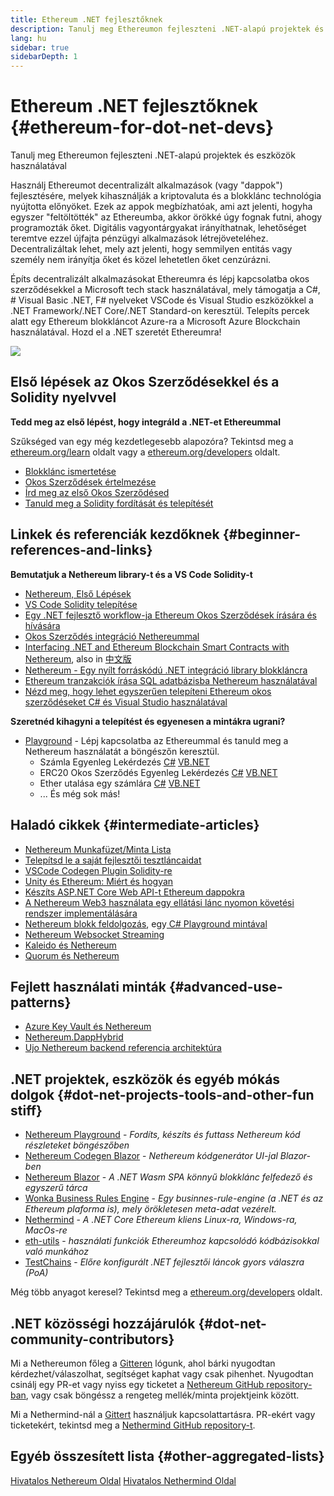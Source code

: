 ```yaml
---
title: Ethereum .NET fejlesztőknek
description: Tanulj meg Ethereumon fejleszteni .NET-alapú projektek és eszközök használatával
lang: hu
sidebar: true
sidebarDepth: 1
---
```


# Ethereum .NET fejlesztőknek {#ethereum-for-dot-net-devs}

<div class="featured">Tanulj meg Ethereumon fejleszteni .NET-alapú projektek és eszközök használatával</div>

Használj Ethereumot decentralizált alkalmazások (vagy "dappok") fejlesztésére, melyek kihasználják a kriptovaluta és a blokklánc technológia nyújtotta előnyöket. Ezek az appok megbízhatóak, ami azt jelenti, hogyha egyszer "feltöltötték" az Ethereumba, akkor örökké úgy fognak futni, ahogy programozták őket. Digitális vagyontárgyakat irányíthatnak, lehetőséget teremtve ezzel újfajta pénzügyi alkalmazások létrejöveteléhez. Decentralizáltak lehet, mely azt jelenti, hogy semmilyen entitás vagy személy nem irányítja őket és közel lehetetlen őket cenzúrázni.

Építs decentralizált alkalmazásokat Ethereumra és lépj kapcsolatba okos szerződésekkel a Microsoft tech stack használatával, mely támogatja a C#, # Visual Basic .NET, F# nyelveket VSCode és Visual Studio eszközökkel a .NET Framework/.NET Core/.NET Standard-on keresztül. Telepíts percek alatt egy Ethereum blokkláncot Azure-ra a Microsoft Azure Blockchain használatával. Hozd el a .NET szeretét Ethereumra!

<img src="https://raw.githubusercontent.com/Nethereum/Nethereum/master/logos/logo192x192t.png" />

## Első lépések az Okos Szerződésekkel és a Solidity nyelvvel

**Tedd meg az első lépést, hogy integráld a .NET-et Ethereummal**

Szűkséged van egy még kezdetlegesebb alapozóra? Tekintsd meg a [ethereum.org/learn](/hu/learn/) oldalt vagy a [ethereum.org/developers](/hu/developers/) oldalt.

- [Blokklánc ismertetése](https://kauri.io/article/d55684513211466da7f8cc03987607d5/blockchain-explained)
- [Okos Szerződések értelmezése](https://kauri.io/article/e4f66c6079e74a4a9b532148d3158188/ethereum-101-part-5-the-smart-contract)
- [Írd meg az első Okos Szerződésed](https://kauri.io/article/124b7db1d0cf4f47b414f8b13c9d66e2/remix-ide-your-first-smart-contract)
- [Tanuld meg a Solidity fordítását és telepítését](https://kauri.io/article/973c5f54c4434bb1b0160cff8c695369/understanding-smart-contract-compilation-and-deployment)

## Linkek és referenciák kezdőknek {#beginner-references-and-links}

**Bemutatjuk a Nethereum library-t és a VS Code Solidity-t**

- [Nethereum, Első Lépések](https://docs.nethereum.com/en/latest/getting-started/)
- [VS Code Solidity telepítése](https://marketplace.visualstudio.com/items?itemName=JuanBlanco.solidity)
- [Egy .NET fejlesztő workflow-ja Ethereum Okos Szerződések írására és hívására](https://medium.com/coinmonks/a-net-developers-workflow-for-creating-and-calling-ethereum-smart-contracts-44714f191db2)
- [Okos Szerződés integráció Nethereummal](https://kauri.io/article/b54334b0695342c1bbe161c4c4467b50/smart-contracts-integration-with-nethereum)
- [Interfacing .NET and Ethereum Blockchain Smart Contracts with Nethereum](https://medium.com/my-blockchain-development-daily-journey/interfacing-net-and-ethereum-blockchain-smart-contracts-with-nethereum-2fa3729ac933), also in [中文版](https://medium.com/my-blockchain-development-daily-journey/%E4%BD%BF%E7%94%A8nethereum%E9%80%A3%E6%8E%A5-net%E5%92%8C%E4%BB%A5%E5%A4%AA%E7%B6%B2%E5%8D%80%E5%A1%8A%E9%8F%88%E6%99%BA%E8%83%BD%E5%90%88%E7%B4%84-4a96d35ad1e1)
- [Nethereum - Egy nyílt forráskódú .NET integráció library blokkláncra](https://kauri.io/article/d15dfd4903f149cdb84b3ce666103b52/v1/nethereum-an-open-source-.net-integration-library-for-blockchain)
- [Ethereum tranzakciók írása SQL adatbázisba Nethereum használatával](https://medium.com/coinmonks/writing-ethereum-transactions-to-sql-database-using-nethereum-fd94e0e4fa36)
- [Nézd meg, hogy lehet egyszerűen telepíteni Ethereum okos szerződéseket C# és Visual Studio használatával](https://koukia.ca/deploy-ethereum-smart-contracts-using-c-and-visualstudio-5be188ae928c)

**Szeretnéd kihagyni a telepítést és egyenesen a mintákra ugrani?**

- [Playground](http://playground.nethereum.com/) - Lépj kapcsolatba az Ethereummal és tanuld meg a Nethereum használatát a böngészőn keresztül.
  - Számla Egyenleg Lekérdezés [C#](http://playground.nethereum.com/csharp/id/1001) [VB.NET](http://playground.nethereum.com/vb/id/2001)
  - ERC20 Okos Szerződés Egyenleg Lekérdezés [C#](http://playground.nethereum.com/csharp/id/1005) [VB.NET](http://playground.nethereum.com/vb/id/2004)
  - Ether utalása egy számlára [C#](http://playground.nethereum.com/csharp/id/1003) [VB.NET](http://playground.nethereum.com/vb/id/2003)
  - ... És még sok más!

## Haladó cikkek {#intermediate-articles}

- [Nethereum Munkafüzet/Minta Lista](http://docs.nethereum.com/en/latest/Nethereum.Workbooks/docs/)
- [Telepítsd le a saját fejlesztői tesztláncaidat](https://github.com/Nethereum/Testchains)
- [VSCode Codegen Plugin Solidity-re](https://docs.nethereum.com/en/latest/nethereum-codegen-vscodesolidity/)
- [Unity és Ethereum: Miért és hogyan](https://www.raywenderlich.com/5509-unity-and-ethereum-why-and-how)
- [Készíts ASP.NET Core Web API-t Ethereum dappokra](https://tech-mint.com/create-asp-net-core-web-api-for-ethereum-dapps/)
- [A Nethereum Web3 használata egy ellátási lánc nyomon követési rendszer implementálására](http://blog.pomiager.com/post/using-nethereum-web3-to-implement-a-supply-chain-traking-system4)
- [Nethereum blokk feldolgozás](https://nethereum.readthedocs.io/en/latest/nethereum-block-processing-detail/), egy[ C# Playground mintával](http://playground.nethereum.com/csharp/id/1025)
- [Nethereum Websocket Streaming](https://nethereum.readthedocs.io/en/latest/nethereum-subscriptions-streaming/)
- [Kaleido és Nethereum](https://kaleido.io/kaleido-and-nethereum/)
- [Quorum és Nethereum](https://github.com/Nethereum/Nethereum/blob/master/src/Nethereum.Quorum/README.md)

## Fejlett használati minták {#advanced-use-patterns}

- [Azure Key Vault és Nethereum](https://github.com/Azure-Samples/bc-community-samples/tree/master/akv-nethereum)
- [Nethereum.DappHybrid](https://github.com/Nethereum/Nethereum.DappHybrid)
- [Ujo Nethereum backend referencia architektúra](https://docs.nethereum.com/en/latest/nethereum-ujo-backend-sample/)

## .NET projektek, eszközök és egyéb mókás dolgok {#dot-net-projects-tools-and-other-fun stiff}

- [Nethereum Playground](http://playground.nethereum.com/) - _Fordíts, készíts és futtass Nethereum kód részleteket böngészőben_
- [Nethereum Codegen Blazor](https://github.com/Nethereum/Nethereum.CodeGen.Blazor) - _Nethereum kódgenerátor UI-jal Blazor-ben_
- [Nethereum Blazor](https://github.com/Nethereum/NethereumBlazor) - _A .NET Wasm SPA könnyű blokklánc felfedező és egyszerű tárca_
- [Wonka Business Rules Engine](https://docs.nethereum.com/en/latest/wonka/) - _Egy businnes-rule-engine (a .NET és az Ethereum plaforma is), mely örökletesen meta-adat vezérelt._
- [Nethermind](https://github.com/NethermindEth/nethermind) - _A .NET Core Ethereum kliens Linux-ra, Windows-ra, MacOs-re_
- [eth-utils](https://github.com/ethereum/eth-utils/) - _használati funkciók Ethereumhoz kapcsolódó kódbázisokkal való munkához_
- [TestChains](https://github.com/Nethereum/TestChains) - _Előre konfigurált .NET fejlesztői láncok gyors válaszra (PoA)_

Még több anyagot keresel? Tekintsd meg a [ethereum.org/developers](/hu/developers/) oldalt.

## .NET közösségi hozzájárulók {#dot-net-community-contributors}

Mi a Nethereumon főleg a [Gitteren](https://gitter.im/Nethereum/Nethereum) lógunk, ahol bárki nyugodtan kérdezhet/válaszolhat, segítséget kaphat vagy csak pihenhet. Nyugodtan csinálj egy PR-et vagy nyiss egy ticketet a [Nethereum GitHub repository-ban](https://github.com/Nethereum), vagy csak böngéssz a rengeteg mellék/minta projektjeink között.

Mi a Nethermind-nál a [Gittert](https://gitter.im/nethermindeth/nethermind) használjuk kapcsolattartásra. PR-ekért vagy ticketekért, tekintsd meg a [Nethermind GitHub repository-t](https://github.com/NethermindEth/nethermind).

## Egyéb összesített lista {#other-aggregated-lists}

[Hivatalos Nethereum Oldal](https://nethereum.com/) [Hivatalos Nethermind Oldal](https://nethermind.io/)
